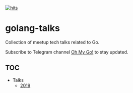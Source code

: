 [![hits](https://hits.deltapapa.io/github/dp92987/golang-talks.svg)](https://hits.deltapapa.io)

# golang-talks

Collection of meetup tech talks related to Go.

Subscribe to Telegram channel [Oh My Go!](https://t.me/ohmygolang) to stay updated.

## TOC

- Talks
    - [2019](/talks/2019.md)
